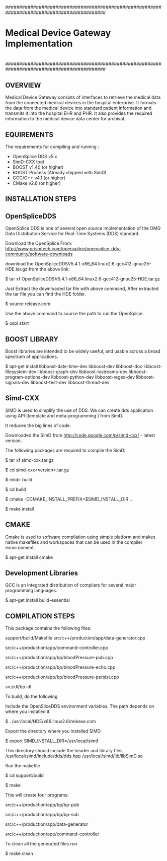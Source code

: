 ############################################################################################
#                                                                                          #
#			Medical Device Gateway Implementation                              #
#                                                                                          #
############################################################################################

OVERVIEW
--------
Medical Device Gateway consists of interfaces to retrieve the medical data from the connected 
medical devices in the hospital enterprise. It formats the data from the medical device into 
standard patient information and transmits it into the hospital EHR and PHR. 
It also provides the required information to the medical device data center for archival.


EQUIREMENTS
------------
The requirements for compiling and running :

- OpenSplice DDS v5.x  
- SimD-CXX tool
- BOOST v1.40 (or higher)
- BOOST Process (Already shipped with SimD)
- GCC/G++ v4.1 (or higher)
- CMake v2.6 (or higher)

INSTALLATION STEPS
------------------

OpenSpliceDDS
-------------
OpenSplice DDS is one of several open source implementation of the OMG Data Distribution Service for Real-Time Systems (DDS) standard.

Download the OpenSplice From: 
http://www.prismtech.com/opensplice/opensplice-dds-community/software-downloads

download the OpenSpliceDDSV5.4.1-x86_64.linux2.6-gcc412-gnuc25-HDE.tar.gz from the above link.

$ tar xf OpenSpliceDDSV5.4.1-x86_64.linux2.6-gcc412-gnuc25-HDE.tar.gz

Just Extract the downloaded tar file with above command, After extracted the tar file you can find the HDE folder.

$ source release.com

Use the above command to source the path to run the OpenSplice.

$ ospl start

BOOST LIBRARY
------------

Boost libraries are intended to be widely useful, and usable across a broad spectrum of applications. 

$ apt-get install libboost-date-time-dev  libboost-dev libboost-doc libboost-filesystem-dev libboost-graph-dev 
libboost-iostreams-dev libboost-program-options-dev libboost-python-dev libboost-regex-dev 
libboost-signals-dev libboost-test-dev libboost-thread-dev



Simd-CXX
--------
SIMD is used to simplify the use of DDS. We can create dds application using API
(template and meta-programming )  from SimD.

It reduces the big lines of code. 

Downloaded the SimD from http://code.google.com/p/simd-cxx/ - latest version.

The following packages are required to complie the SimD:

$ tar xf simd-cxx<version>.tar.gz

$ cd simd-cxx<version<.tar.gz

$ mkdir build

$ cd build

$ cmake -DCMAKE_INSTALL_PREFIX=$SIMD_INSTALL_DIR ..

$ make install

CMAKE 
-------
Cmake is used to software compilation using simple platform and makes native makefiles and workspaces 
that can be used in the compiler evnvironment.

$ apt-get install cmake

Development Libraries
---------------------
GCC is an integrated distribution of compilers for several major programming languages.

$ apt-get install build-essential


COMPILATION STEPS
-----------------

This package contains the following files:

support/build/Makefile
src/c++/production/app/data-generator.cpp

src/c++/production/app/command-controller.cpp

src/c++/production/app/bp/bloodPressure-pub.cpp

src/c++/production/app/bp/bloodPressure-echo.cpp

src/c++/production/app/bp/bloodPressure-persist.cpp

src/idl/bp.idl

To build, do the following

Include the OpenSliceDDS environment variables.
The path depends on where you installed it.

$ . /usr/local/HDE/x86.linux2.6/release.com

Export the directory where you installed SIMD

$ export SIMD_INSTALL_DIR=/usr/local/simd

This directory should include the header and library files
/usr/local/simd/include/dds/dds.hpp
/usr/local/simd/lib/libSimD.so

Run the makefile

$ cd support/build

$ make

This will create four programs:

src/c++/production/app/bp/bp-pub

src/c++/production/app/bp/bp-sub

src/c++/production/app/data-generator

src/c++/production/app/command-controller

To clean all the generated files run

$ make clean



